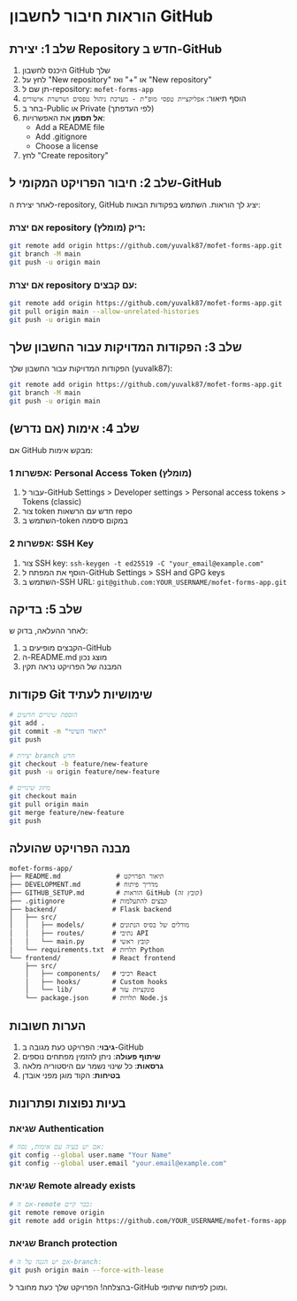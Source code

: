 # הוראות חיבור לחשבון GitHub

## שלב 1: יצירת Repository חדש ב-GitHub

1. היכנס לחשבון GitHub שלך
2. לחץ על "New repository" או "+" ואז "New repository"
3. תן שם ל-repository: `mofet-forms-app`
4. הוסף תיאור: `אפליקציית טפסי מופ"ת - מערכת ניהול טפסים ושרשרת אישורים`
5. בחר ב-Public או Private (לפי העדפתך)
6. **אל תסמן** את האפשרויות:
   - Add a README file
   - Add .gitignore
   - Choose a license
7. לחץ "Create repository"

## שלב 2: חיבור הפרויקט המקומי ל-GitHub

לאחר יצירת ה-repository, GitHub יציג לך הוראות. השתמש בפקודות הבאות:

### אם יצרת repository ריק (מומלץ):
```bash
git remote add origin https://github.com/yuvalk87/mofet-forms-app.git
git branch -M main
git push -u origin main
```

### אם יצרת repository עם קבצים:
```bash
git remote add origin https://github.com/yuvalk87/mofet-forms-app.git
git pull origin main --allow-unrelated-histories
git push -u origin main
```

## שלב 3: הפקודות המדויקות עבור החשבון שלך

הפקודות המדויקות עבור החשבון שלך (yuvalk87):
```bash
git remote add origin https://github.com/yuvalk87/mofet-forms-app.git
git branch -M main
git push -u origin main
```

## שלב 4: אימות (אם נדרש)

אם GitHub מבקש אימות:

### אפשרות 1: Personal Access Token (מומלץ)
1. עבור ל-GitHub Settings > Developer settings > Personal access tokens > Tokens (classic)
2. צור token חדש עם הרשאות repo
3. השתמש ב-token במקום סיסמה

### אפשרות 2: SSH Key
1. צור SSH key: `ssh-keygen -t ed25519 -C "your_email@example.com"`
2. הוסף את המפתח ל-GitHub Settings > SSH and GPG keys
3. השתמש ב-SSH URL: `git@github.com:YOUR_USERNAME/mofet-forms-app.git`

## שלב 5: בדיקה

לאחר ההעלאה, בדוק ש:
1. הקבצים מופיעים ב-GitHub
2. ה-README.md מוצג נכון
3. המבנה של הפרויקט נראה תקין

## פקודות Git שימושיות לעתיד

```bash
# הוספת שינויים חדשים
git add .
git commit -m "תיאור השינוי"
git push

# יצירת branch חדש
git checkout -b feature/new-feature
git push -u origin feature/new-feature

# מיזוג שינויים
git checkout main
git pull origin main
git merge feature/new-feature
git push
```

## מבנה הפרויקט שהועלה

```
mofet-forms-app/
├── README.md              # תיאור הפרויקט
├── DEVELOPMENT.md         # מדריך פיתוח
├── GITHUB_SETUP.md        # הוראות GitHub (קובץ זה)
├── .gitignore            # קבצים להתעלמות
├── backend/              # Flask backend
│   ├── src/
│   │   ├── models/       # מודלים של בסיס הנתונים
│   │   ├── routes/       # נתיבי API
│   │   └── main.py       # קובץ ראשי
│   └── requirements.txt  # תלויות Python
└── frontend/             # React frontend
    ├── src/
    │   ├── components/   # רכיבי React
    │   ├── hooks/        # Custom hooks
    │   └── lib/          # פונקציות עזר
    └── package.json      # תלויות Node.js
```

## הערות חשובות

1. **גיבוי**: הפרויקט כעת מגובה ב-GitHub
2. **שיתוף פעולה**: ניתן להזמין מפתחים נוספים
3. **גרסאות**: כל שינוי נשמר עם היסטוריה מלאה
4. **בטיחות**: הקוד מוגן מפני אובדן

## בעיות נפוצות ופתרונות

### שגיאת Authentication
```bash
# אם יש בעיה עם אימות, נסה:
git config --global user.name "Your Name"
git config --global user.email "your.email@example.com"
```

### שגיאת Remote already exists
```bash
# אם ה-remote כבר קיים:
git remote remove origin
git remote add origin https://github.com/YOUR_USERNAME/mofet-forms-app.git
```

### שגיאת Branch protection
```bash
# אם יש הגנה על ה-branch:
git push origin main --force-with-lease
```

בהצלחה! הפרויקט שלך כעת מחובר ל-GitHub ומוכן לפיתוח שיתופי.

